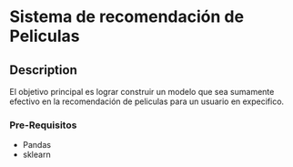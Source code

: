 # Sistema de recomendación de Peliculas

## Description

El objetivo principal es lograr construir un modelo que sea sumamente efectivo en la recomendación de peliculas para un usuario en expecifico.

### Pre-Requisitos

- Pandas
- sklearn